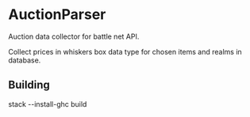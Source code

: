 # AuctionParser

Auction data collector for battle net API.

Collect prices in whiskers box data type for chosen items and realms in database.

## Building

stack --install-ghc build
